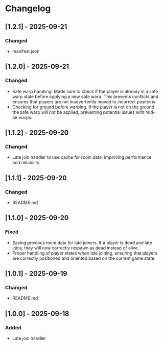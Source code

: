 # Changelog

## [1.2.1] - 2025-09-21

### Changed

- manifest.json

## [1.2.0] - 2025-09-21

### Changed

- Safe warp handling. Made sure to check if the player is already in a safe warp state before applying a new safe warp. This prevents conflicts and ensures that players are not inadvertently moved to incorrect positions.
- Checking for ground before warping. If the player is not on the ground, the safe warp will not be applied, preventing potential issues with mid-air warps.

## [1.1.2] - 2025-09-20

### Changed

- Late join handler to use cache for room data, improving performance and reliability.

## [1.1.1] - 2025-09-20

### Changed

- README.md

## [1.1.0] - 2025-09-20

### Fixed

- Saving previous room data for late joiners. If a player is dead and late joins, they will now correctly respawn as dead instead of alive.
- Proper handling of player states when late joining, ensuring that players are correctly positioned and oriented based on the current game state.

## [1.0.1] - 2025-09-19

### Changed

- README.md

## [1.0.0] - 2025-09-18

### Added

- Late join handler
